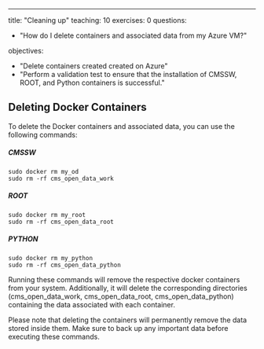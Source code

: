 ---
title: "Cleaning up"
teaching: 10
exercises: 0
questions:
- "How do I delete containers and associated data from my Azure VM?"

objectives:
- "Delete containers created created on Azure"
- "Perform a validation test to ensure that the installation of CMSSW, ROOT, and Python containers is successful."

## Deleting Docker Containers

To delete the Docker containers and associated data, you can use the following commands:

##### CMSSW
```
sudo docker rm my_od
sudo rm -rf cms_open_data_work
```
##### ROOT
```
sudo docker rm my_root
sudo rm -rf cms_open_data_root
```
##### PYTHON
```
sudo docker rm my_python
sudo rm -rf cms_open_data_python
```

Running these commands will remove the respective docker containers from your system. Additionally, it will delete the corresponding directories (cms_open_data_work, cms_open_data_root, cms_open_data_python) containing the data associated with each container.

Please note that deleting the containers will permanently remove the data stored inside them. Make sure to back up any important data before executing these commands.

 
